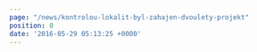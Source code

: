 ```yaml
---
page: "/news/kontrolou-lokalit-byl-zahajen-dvoulety-projekt"
position: 0
date: '2016-05-29 05:13:25 +0000'
---
```

